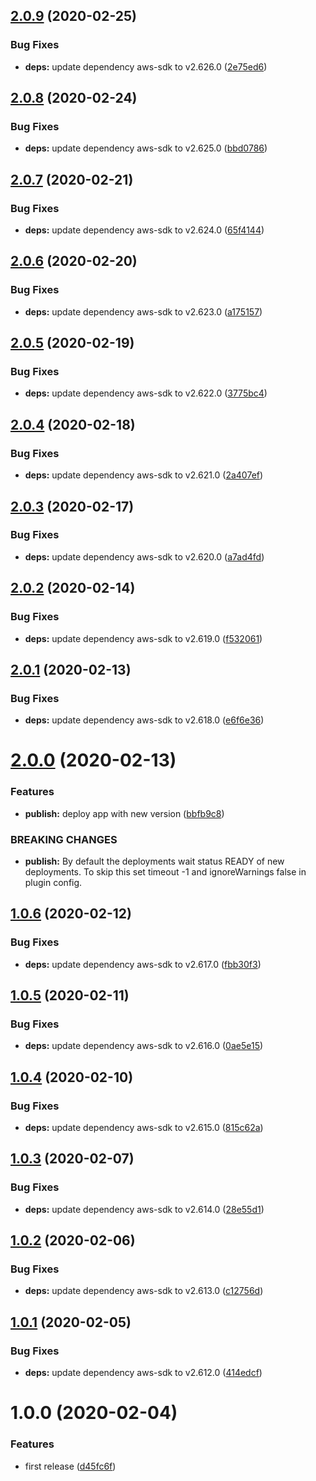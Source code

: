 ## [2.0.9](https://github.com/eclass/semantic-release-ecs-deploy/compare/v2.0.8...v2.0.9) (2020-02-25)


### Bug Fixes

* **deps:** update dependency aws-sdk to v2.626.0 ([2e75ed6](https://github.com/eclass/semantic-release-ecs-deploy/commit/2e75ed6746f8a5b712d73ca52279de640ab7049f))

## [2.0.8](https://github.com/eclass/semantic-release-ecs-deploy/compare/v2.0.7...v2.0.8) (2020-02-24)


### Bug Fixes

* **deps:** update dependency aws-sdk to v2.625.0 ([bbd0786](https://github.com/eclass/semantic-release-ecs-deploy/commit/bbd07860586c8215994203411cebcd49709cbfba))

## [2.0.7](https://github.com/eclass/semantic-release-ecs-deploy/compare/v2.0.6...v2.0.7) (2020-02-21)


### Bug Fixes

* **deps:** update dependency aws-sdk to v2.624.0 ([65f4144](https://github.com/eclass/semantic-release-ecs-deploy/commit/65f41442e37ac92b7f9331b03af43d69c4b5652b))

## [2.0.6](https://github.com/eclass/semantic-release-ecs-deploy/compare/v2.0.5...v2.0.6) (2020-02-20)


### Bug Fixes

* **deps:** update dependency aws-sdk to v2.623.0 ([a175157](https://github.com/eclass/semantic-release-ecs-deploy/commit/a175157e6d6f0b207a723dccee9c44eb1d0f6c0c))

## [2.0.5](https://github.com/eclass/semantic-release-ecs-deploy/compare/v2.0.4...v2.0.5) (2020-02-19)


### Bug Fixes

* **deps:** update dependency aws-sdk to v2.622.0 ([3775bc4](https://github.com/eclass/semantic-release-ecs-deploy/commit/3775bc4bc569eb19f921f1d91d83d41f355f399f))

## [2.0.4](https://github.com/eclass/semantic-release-ecs-deploy/compare/v2.0.3...v2.0.4) (2020-02-18)


### Bug Fixes

* **deps:** update dependency aws-sdk to v2.621.0 ([2a407ef](https://github.com/eclass/semantic-release-ecs-deploy/commit/2a407ef11260d8bb84a999777cf71f637a79d880))

## [2.0.3](https://github.com/eclass/semantic-release-ecs-deploy/compare/v2.0.2...v2.0.3) (2020-02-17)


### Bug Fixes

* **deps:** update dependency aws-sdk to v2.620.0 ([a7ad4fd](https://github.com/eclass/semantic-release-ecs-deploy/commit/a7ad4fde7dd742dc3903864bd63136b3497a81b5))

## [2.0.2](https://github.com/eclass/semantic-release-ecs-deploy/compare/v2.0.1...v2.0.2) (2020-02-14)


### Bug Fixes

* **deps:** update dependency aws-sdk to v2.619.0 ([f532061](https://github.com/eclass/semantic-release-ecs-deploy/commit/f53206163a4517eb98d7d3a0be71cc10d1675dec))

## [2.0.1](https://github.com/eclass/semantic-release-ecs-deploy/compare/v2.0.0...v2.0.1) (2020-02-13)


### Bug Fixes

* **deps:** update dependency aws-sdk to v2.618.0 ([e6f6e36](https://github.com/eclass/semantic-release-ecs-deploy/commit/e6f6e36c2e92f54af481996fb19fdc5fb406b05e))

# [2.0.0](https://github.com/eclass/semantic-release-ecs-deploy/compare/v1.0.6...v2.0.0) (2020-02-13)


### Features

* **publish:** deploy app with new version ([bbfb9c8](https://github.com/eclass/semantic-release-ecs-deploy/commit/bbfb9c851bed41de8fe5473358a36ada5df1b7f5))


### BREAKING CHANGES

* **publish:** By default the deployments wait status READY of new deployments. To skip this set timeout -1 and ignoreWarnings false in plugin config.

## [1.0.6](https://github.com/eclass/semantic-release-ecs-deploy/compare/v1.0.5...v1.0.6) (2020-02-12)


### Bug Fixes

* **deps:** update dependency aws-sdk to v2.617.0 ([fbb30f3](https://github.com/eclass/semantic-release-ecs-deploy/commit/fbb30f30659bf767ee93a60f8d612ebdac15f634))

## [1.0.5](https://github.com/eclass/semantic-release-ecs-deploy/compare/v1.0.4...v1.0.5) (2020-02-11)


### Bug Fixes

* **deps:** update dependency aws-sdk to v2.616.0 ([0ae5e15](https://github.com/eclass/semantic-release-ecs-deploy/commit/0ae5e15c252cf9815b18fb925af049bf7812eb58))

## [1.0.4](https://github.com/eclass/semantic-release-ecs-deploy/compare/v1.0.3...v1.0.4) (2020-02-10)


### Bug Fixes

* **deps:** update dependency aws-sdk to v2.615.0 ([815c62a](https://github.com/eclass/semantic-release-ecs-deploy/commit/815c62af0fe3860bc7acad6d12d50f81b877f8da))

## [1.0.3](https://github.com/eclass/semantic-release-ecs-deploy/compare/v1.0.2...v1.0.3) (2020-02-07)


### Bug Fixes

* **deps:** update dependency aws-sdk to v2.614.0 ([28e55d1](https://github.com/eclass/semantic-release-ecs-deploy/commit/28e55d15d7e7517a922a154b19e1351036fe1983))

## [1.0.2](https://github.com/eclass/semantic-release-ecs-deploy/compare/v1.0.1...v1.0.2) (2020-02-06)


### Bug Fixes

* **deps:** update dependency aws-sdk to v2.613.0 ([c12756d](https://github.com/eclass/semantic-release-ecs-deploy/commit/c12756d7113e82087a7aa97c4069387adbf92b76))

## [1.0.1](https://github.com/eclass/semantic-release-ecs-deploy/compare/v1.0.0...v1.0.1) (2020-02-05)


### Bug Fixes

* **deps:** update dependency aws-sdk to v2.612.0 ([414edcf](https://github.com/eclass/semantic-release-ecs-deploy/commit/414edcf9c09eab7c4c43a58d3c52df4eac640a4d))

# 1.0.0 (2020-02-04)


### Features

* first release ([d45fc6f](https://github.com/eclass/semantic-release-ecs-deploy/commit/d45fc6fa5629501953614665a13ecd290f8a934f))
